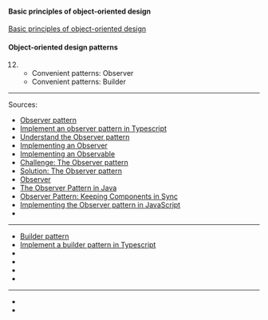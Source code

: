 #### Basic principles of object-oriented design
[Basic principles of object-oriented design](https://university.epam.com/myLearning/path?rootId=13419331&moduleId=13419403)

#### Object-oriented design patterns
12.
    - Convenient patterns: Observer
    - Convenient patterns: Builder
___

Sources:
- [Observer pattern](https://www.linkedin.com/learning/typescript-design-patterns/observer-pattern?u=2113185)
- [Implement an observer pattern in Typescript](https://www.linkedin.com/learning/typescript-design-patterns/implement-an-observer-pattern?autoSkip=true&resume=false&u=2113185)
- [Understand the Observer pattern](https://www.linkedin.com/learning/complete-guide-to-java-design-patterns-creational-behavioral-and-structural/understand-the-observer-pattern?u=2113185)
- [Implementing an Observer](https://www.linkedin.com/learning/complete-guide-to-java-design-patterns-creational-behavioral-and-structural/implementing-an-observer?autoSkip=true&resume=false&u=2113185)
- [Implementing an Observable](https://www.linkedin.com/learning/complete-guide-to-java-design-patterns-creational-behavioral-and-structural/implementing-an-observable?autoSkip=true&resume=false&u=2113185)
- [Challenge: The Observer pattern](https://www.linkedin.com/learning/complete-guide-to-java-design-patterns-creational-behavioral-and-structural/challenge-the-observer-pattern?autoSkip=true&resume=false&u=2113185)
- [Solution: The Observer pattern](https://www.linkedin.com/learning/complete-guide-to-java-design-patterns-creational-behavioral-and-structural/solution-the-observer-pattern?resume=false&u=2113185)
- [Observer](https://refactoring.guru/design-patterns/observer)
- [The Observer Pattern in Java](https://www.baeldung.com/java-observer-pattern)
- [Observer Pattern: Keeping Components in Sync](https://dev.to/ianito/observer-pattern-keeping-components-in-sync-j02)
- [Implementing the Observer pattern in JavaScript](https://dev.to/nishanbajracharya/implementing-the-observer-pattern-in-javascript-5heh)
- []()
___
- [Builder pattern](https://www.linkedin.com/learning/typescript-design-patterns/builder-pattern?u=2113185)
- [Implement a builder pattern in Typescript](https://www.linkedin.com/learning/typescript-design-patterns/implement-a-builder-pattern?resume=false&u=2113185)
- []()
- []()
- []()
- []()
___
- []()
- []()
